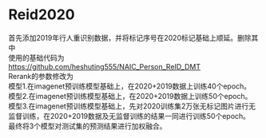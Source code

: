 # Reid2020
首先添加2019年行人重识别数据，并将标记序号在2020标记基础上顺延。删除其中  
使用的基础代码为  
https://github.com/heshuting555/NAIC_Person_ReID_DMT  
Rerank的参数修改为  
模型1.在imagenet预训练模型基础上，在2020+2019数据上训练40个epoch。  
模型2.在imagenet预训练模型基础上，在2020+2019数据上训练50个epoch。  
模型3.在imagenet预训练模型基础上，先对2020训练集2万张无标记图片进行无监督训练，在2020+2019数据及无监督训练的结果一同进行训练50个epoch。  
最终将3个模型对测试集的预测结果进行加权融合。  
